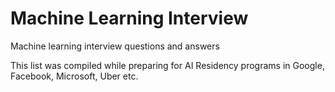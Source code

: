 # Machine Learning Interview
Machine learning interview questions and answers 

This list was compiled while preparing for AI Residency programs in Google, Facebook, Microsoft, Uber etc.
